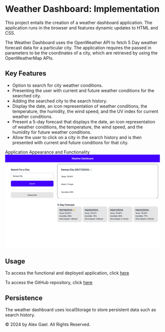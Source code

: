 # Weather Dashboard: Implementation

This project entails the creation of a weather dashboard application. The application runs in the browser and features dynamic updates to HTML and CSS. 

The Weather Dashboard uses the OpenWeather API to fetch 5 Day weather forecast data for a particular city. The application requires the passed in parameters to be the coordinates of a city, which are retrieved by using the OpenWeatherMap APIs. 

## Key Features

- Option to search for city weather conditions.
- Presenting the user with current and future weather conditions for the searched city.
- Adding the searched city to the search history.
- Display the date, an icon representation of weather conditions, the temperature, the humidity, the wind speed, and the UV index for current weather conditions.
- Present a 5-day forecast that displays the date, an icon representation of weather conditions, the temperature, the wind speed, and the humidity for future weather conditions.
- Allow the user to click on a city in the search history and is then presented with current and future conditions for that city.

Application Appearance and Functionality
![App Screenshot](./Assets/weather_demo.png)

## Usage

To access the functional and deployed application, click [here](https://alexanderjgael.github.io/weather-app/)

To access the GitHub repository, click [here](https://github.com/AlexanderJGael/weather-app)


## Persistence 

The weather dashboard uses localStorage to store persistent data such as search history.

© 2024 by Alex Gael. All Rights Reserved.
